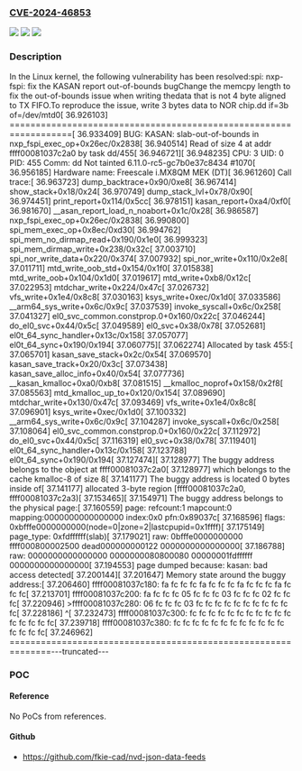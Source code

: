 ### [CVE-2024-46853](https://cve.mitre.org/cgi-bin/cvename.cgi?name=CVE-2024-46853)
![](https://img.shields.io/static/v1?label=Product&message=Linux&color=blue)
![](https://img.shields.io/static/v1?label=Version&message=a5356aef6a90%3C%20609260542cf8%20&color=brighgreen)
![](https://img.shields.io/static/v1?label=Vulnerability&message=n%2Fa&color=brighgreen)

### Description

In the Linux kernel, the following vulnerability has been resolved:spi: nxp-fspi: fix the KASAN report out-of-bounds bugChange the memcpy length to fix the out-of-bounds issue when writing thedata that is not 4 byte aligned to TX FIFO.To reproduce the issue, write 3 bytes data to NOR chip.dd if=3b of=/dev/mtd0[   36.926103] ==================================================================[   36.933409] BUG: KASAN: slab-out-of-bounds in nxp_fspi_exec_op+0x26ec/0x2838[   36.940514] Read of size 4 at addr ffff00081037c2a0 by task dd/455[   36.946721][   36.948235] CPU: 3 UID: 0 PID: 455 Comm: dd Not tainted 6.11.0-rc5-gc7b0e37c8434 #1070[   36.956185] Hardware name: Freescale i.MX8QM MEK (DT)[   36.961260] Call trace:[   36.963723]  dump_backtrace+0x90/0xe8[   36.967414]  show_stack+0x18/0x24[   36.970749]  dump_stack_lvl+0x78/0x90[   36.974451]  print_report+0x114/0x5cc[   36.978151]  kasan_report+0xa4/0xf0[   36.981670]  __asan_report_load_n_noabort+0x1c/0x28[   36.986587]  nxp_fspi_exec_op+0x26ec/0x2838[   36.990800]  spi_mem_exec_op+0x8ec/0xd30[   36.994762]  spi_mem_no_dirmap_read+0x190/0x1e0[   36.999323]  spi_mem_dirmap_write+0x238/0x32c[   37.003710]  spi_nor_write_data+0x220/0x374[   37.007932]  spi_nor_write+0x110/0x2e8[   37.011711]  mtd_write_oob_std+0x154/0x1f0[   37.015838]  mtd_write_oob+0x104/0x1d0[   37.019617]  mtd_write+0xb8/0x12c[   37.022953]  mtdchar_write+0x224/0x47c[   37.026732]  vfs_write+0x1e4/0x8c8[   37.030163]  ksys_write+0xec/0x1d0[   37.033586]  __arm64_sys_write+0x6c/0x9c[   37.037539]  invoke_syscall+0x6c/0x258[   37.041327]  el0_svc_common.constprop.0+0x160/0x22c[   37.046244]  do_el0_svc+0x44/0x5c[   37.049589]  el0_svc+0x38/0x78[   37.052681]  el0t_64_sync_handler+0x13c/0x158[   37.057077]  el0t_64_sync+0x190/0x194[   37.060775][   37.062274] Allocated by task 455:[   37.065701]  kasan_save_stack+0x2c/0x54[   37.069570]  kasan_save_track+0x20/0x3c[   37.073438]  kasan_save_alloc_info+0x40/0x54[   37.077736]  __kasan_kmalloc+0xa0/0xb8[   37.081515]  __kmalloc_noprof+0x158/0x2f8[   37.085563]  mtd_kmalloc_up_to+0x120/0x154[   37.089690]  mtdchar_write+0x130/0x47c[   37.093469]  vfs_write+0x1e4/0x8c8[   37.096901]  ksys_write+0xec/0x1d0[   37.100332]  __arm64_sys_write+0x6c/0x9c[   37.104287]  invoke_syscall+0x6c/0x258[   37.108064]  el0_svc_common.constprop.0+0x160/0x22c[   37.112972]  do_el0_svc+0x44/0x5c[   37.116319]  el0_svc+0x38/0x78[   37.119401]  el0t_64_sync_handler+0x13c/0x158[   37.123788]  el0t_64_sync+0x190/0x194[   37.127474][   37.128977] The buggy address belongs to the object at ffff00081037c2a0[   37.128977]  which belongs to the cache kmalloc-8 of size 8[   37.141177] The buggy address is located 0 bytes inside of[   37.141177]  allocated 3-byte region [ffff00081037c2a0, ffff00081037c2a3)[   37.153465][   37.154971] The buggy address belongs to the physical page:[   37.160559] page: refcount:1 mapcount:0 mapping:0000000000000000 index:0x0 pfn:0x89037c[   37.168596] flags: 0xbfffe0000000000(node=0|zone=2|lastcpupid=0x1ffff)[   37.175149] page_type: 0xfdffffff(slab)[   37.179021] raw: 0bfffe0000000000 ffff000800002500 dead000000000122 0000000000000000[   37.186788] raw: 0000000000000000 0000000080800080 00000001fdffffff 0000000000000000[   37.194553] page dumped because: kasan: bad access detected[   37.200144][   37.201647] Memory state around the buggy address:[   37.206460]  ffff00081037c180: fa fc fc fc fa fc fc fc fa fc fc fc fa fc fc fc[   37.213701]  ffff00081037c200: fa fc fc fc 05 fc fc fc 03 fc fc fc 02 fc fc fc[   37.220946] >ffff00081037c280: 06 fc fc fc 03 fc fc fc fc fc fc fc fc fc fc fc[   37.228186]                                ^[   37.232473]  ffff00081037c300: fc fc fc fc fc fc fc fc fc fc fc fc fc fc fc fc[   37.239718]  ffff00081037c380: fc fc fc fc fc fc fc fc fc fc fc fc fc fc fc fc[   37.246962] ==============================================================---truncated---

### POC

#### Reference
No PoCs from references.

#### Github
- https://github.com/fkie-cad/nvd-json-data-feeds

